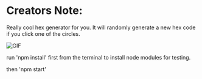 # Creators Note:

Really cool hex generator for you. It will randomly generate a new hex code if you click one of the circles.

![GIF](https://giphy.com/embed/lRfXiZP3koiVvIC4Pu)


run 'npm install' first from the terminal to install node modules for testing.

then 'npm start'